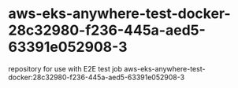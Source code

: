 # aws-eks-anywhere-test-docker-28c32980-f236-445a-aed5-63391e052908-3
repository for use with E2E test job aws-eks-anywhere-test-docker:28c32980-f236-445a-aed5-63391e052908-3
